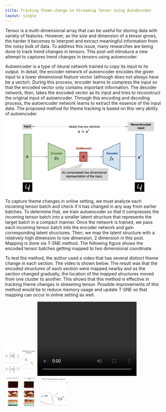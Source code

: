 ```yaml
---
title: Tracking Theme-change in Streaming Tensor Using AutoEncoder
layout: single
---
```

Tensor is a multi-dimensional array that can be useful for storing data with variety of features. However, as the size and dimension of a tensor grows, the harder it becomes to interpret and extract meaningful information from the noisy bulk of data. To address this issue, many researches are being done to track trend changes in tensors. This post will introduce a new attempt to captures trend changes in tensors using autoencoder.

Autoencoder is a type of neural network trained to copy its input to its output. In detail, the encoder network of autoencoder encodes the given input to a lower dimensional feature vector (although does not always have be a vector). During this process, encoder learns to compress the input so that the encoded vector only contains important information. The decoder network, then, takes the encoded vector as its input and tries to reconstruct the original input of autoencoder. Through this encoding and decoding process, the autoencoder network learns to extract the essence of the input data. The proposed method for theme tracking is based on this very ability of autoencoder.

![Image not available at the moment](./_assets/autoencoder-architecture.png "AutoEncoder Network")

To capture theme changes in online setting, we must analyze each incoming tensor batch and check if it has changed in any way from earlier batches. To determine that, we train autoencoder so that it compresses the incoming tensor batch into a smaller latent structure that  represents the target batch in a compact manner. Once the network is trained, we pass each incoming tensor batch into the encoder network and gain corresponding latent structures. Then, we map the latent structure with a relatively high dimension to low dimension, 2 dimension in this post. Mapping is done via T-SNE method. The following figure shows the encoded tensor batches getting mapped to two dimensional coordinate.

To test the method, the author used a video that has several distinct theme change in each section. The video is shown below. The result was that the encoded structures of each section were mapped nearby and as the section changed gradually, the location of the mapped structures moved from one cluster to another. This shows that this method is effective in tracking theme changes in streaming tensor. Possible improvements of this method would be to reduce memory usage and update T-SNE so that mapping can occur in online setting as well.

<img src="./_assets/aevec.png" alt="Image not available at the moment" style="height: 100px; width:100px;"/>

<video width="320" height="240" controls>
  <source src="./_assets/10 seconds Animation_360p.mp4" type="video/mp4">
</video>

<img src="./_assets/change.png" alt="Image not available at the moment" style="height: 100px; width:100px;"/>

<img src="./_assets/res.png" alt="Image not available at the moment" style="height: 100px; width:100px;"/>
